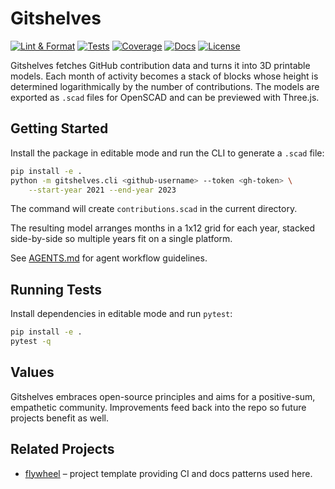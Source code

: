 # Gitshelves

[![Lint & Format](https://img.shields.io/github/actions/workflow/status/futuroptimist/gitshelves/.github/workflows/01-lint-format.yml?label=lint%20%26%20format)](https://github.com/futuroptimist/gitshelves/actions/workflows/01-lint-format.yml)
[![Tests](https://img.shields.io/github/actions/workflow/status/futuroptimist/gitshelves/.github/workflows/02-tests.yml?label=tests)](https://github.com/futuroptimist/gitshelves/actions/workflows/02-tests.yml)
[![Coverage](https://codecov.io/gh/futuroptimist/gitshelves/branch/main/graph/badge.svg)](https://codecov.io/gh/futuroptimist/gitshelves)
[![Docs](https://img.shields.io/github/actions/workflow/status/futuroptimist/gitshelves/.github/workflows/03-docs.yml?label=docs)](https://github.com/futuroptimist/gitshelves/actions/workflows/03-docs.yml)
[![License](https://img.shields.io/github/license/futuroptimist/gitshelves)](LICENSE)

Gitshelves fetches GitHub contribution data and turns it into 3D printable models. Each month of activity becomes a stack of blocks whose height is determined logarithmically by the number of contributions. The models are exported as `.scad` files for OpenSCAD and can be previewed with Three.js.

## Getting Started

Install the package in editable mode and run the CLI to generate a `.scad` file:

```bash
pip install -e .
python -m gitshelves.cli <github-username> --token <gh-token> \
    --start-year 2021 --end-year 2023
```

The command will create `contributions.scad` in the current directory.

The resulting model arranges months in a 1x12 grid for each year, stacked
side-by-side so multiple years fit on a single platform.

See [AGENTS.md](AGENTS.md) for agent workflow guidelines.

## Running Tests

Install dependencies in editable mode and run `pytest`:

```bash
pip install -e .
pytest -q
```

## Values

Gitshelves embraces open-source principles and aims for a positive-sum,
empathetic community. Improvements feed back into the repo so future projects
benefit as well.

## Related Projects

- [flywheel](https://github.com/futuroptimist/flywheel) – project template
  providing CI and docs patterns used here.

